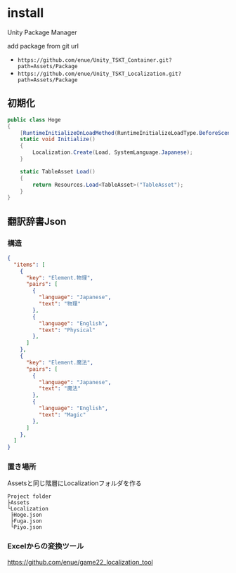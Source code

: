 # install

Unity Package Manager

add package from git url

+ `https://github.com/enue/Unity_TSKT_Container.git?path=Assets/Package`
+ `https://github.com/enue/Unity_TSKT_Localization.git?path=Assets/Package`


## 初期化

```cs
public class Hoge
{
    [RuntimeInitializeOnLoadMethod(RuntimeInitializeLoadType.BeforeSceneLoad)]
    static void Initialize()
    {
        Localization.Create(Load, SystemLanguage.Japanese);
    }

    static TableAsset Load()
    {
        return Resources.Load<TableAsset>("TableAsset");
    }
}
```

## 翻訳辞書Json

### 構造

```json
{
  "items": [
    {
      "key": "Element.物理",
      "pairs": [
        {
          "language": "Japanese",
          "text": "物理"
        },
        {
          "language": "English",
          "text": "Physical"
        },
      ]
    },
    {
      "key": "Element.魔法",
      "pairs": [
        {
          "language": "Japanese",
          "text": "魔法"
        },
        {
          "language": "English",
          "text": "Magic"
        },
      ]
    },
  ]
}
```

### 置き場所

Assetsと同じ階層にLocalizationフォルダを作る

```
Project folder
├Assets
└Localization
 ├Hoge.json
 ├Fuga.json
 └Piyo.json
```

### Excelからの変換ツール

https://github.com/enue/game22_localization_tool

